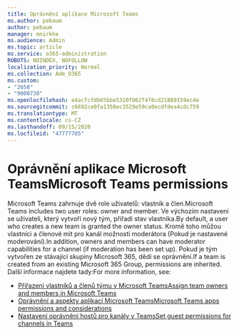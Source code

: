 ```yaml
---
title: Oprávnění aplikace Microsoft Teams
ms.author: pebaum
author: pebaum
manager: mnirkhe
ms.audience: Admin
ms.topic: article
ms.service: o365-administration
ROBOTS: NOINDEX, NOFOLLOW
localization_priority: Normal
ms.collection: Adm_O365
ms.custom:
- "2658"
- "9000730"
ms.openlocfilehash: e4acfcfdb65bbe5310f062f4f6cd21889159ec4e
ms.sourcegitcommit: c6692ce0fa1358ec3529e59ca0ecdfdea4cdc759
ms.translationtype: MT
ms.contentlocale: cs-CZ
ms.lasthandoff: 09/15/2020
ms.locfileid: "47777705"
---
```

# <a name="microsoft-teams-permissions"></a><span data-ttu-id="9459a-102">Oprávnění aplikace Microsoft Teams</span><span class="sxs-lookup"><span data-stu-id="9459a-102">Microsoft Teams permissions</span></span>

<span data-ttu-id="9459a-103">Microsoft Teams zahrnuje dvě role uživatelů: vlastník a člen.</span><span class="sxs-lookup"><span data-stu-id="9459a-103">Microsoft Teams includes two user roles: owner and member.</span></span> <span data-ttu-id="9459a-104">Ve výchozím nastavení se uživateli, který vytvoří nový tým, přiřadí stav vlastníka.</span><span class="sxs-lookup"><span data-stu-id="9459a-104">By default, a user who creates a new team is granted the owner status.</span></span> <span data-ttu-id="9459a-105">Kromě toho můžou vlastníci a členové mít pro kanál možnosti moderátora (Pokud je nastavené moderování).</span><span class="sxs-lookup"><span data-stu-id="9459a-105">In addition, owners and members can have moderator capabilities for a channel (if moderation has been set up).</span></span> <span data-ttu-id="9459a-106">Pokud je tým vytvořen ze stávající skupiny Microsoft 365, dědí se oprávnění.</span><span class="sxs-lookup"><span data-stu-id="9459a-106">If a team is created from an existing Microsoft 365 Group, permissions are inherited.</span></span> <span data-ttu-id="9459a-107">Další informace najdete tady:</span><span class="sxs-lookup"><span data-stu-id="9459a-107">For more information, see:</span></span>

- [<span data-ttu-id="9459a-108">Přiřazení vlastníků a členů týmu v Microsoft Teams</span><span class="sxs-lookup"><span data-stu-id="9459a-108">Assign team owners and members in Microsoft Teams</span></span>](https://docs.microsoft.com/microsoftteams/assign-roles-permissions)
- [<span data-ttu-id="9459a-109">Oprávnění a aspekty aplikací Microsoft Teams</span><span class="sxs-lookup"><span data-stu-id="9459a-109">Microsoft Teams apps permissions and considerations</span></span>](https://docs.microsoft.com/microsoftteams/app-permissions)
- [<span data-ttu-id="9459a-110">Nastavení oprávnění hostů pro kanály v Teams</span><span class="sxs-lookup"><span data-stu-id="9459a-110">Set guest permissions for channels in Teams</span></span>](https://support.office.com/article/4756c468-2746-4bfd-a582-736d55fcc169)
